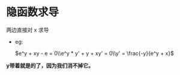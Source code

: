 # 隐函数求导
两边直接对 x 求导

* eg:

    $e^y + xy - e = 0\\e^y * y' + y + xy' = 0\\y' = \frac{-y}{e^y + x}$

**y带着就是的了，因为我们消不掉它。**
